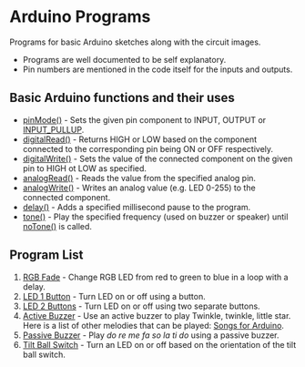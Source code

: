 # Arduino Programs

Programs for basic Arduino sketches along with the circuit images.

- Programs are well documented to be self explanatory.
- Pin numbers are mentioned in the code itself for the inputs and outputs.

## Basic Arduino functions and their uses

- [pinMode()](https://www.arduino.cc/reference/en/language/functions/digital-io/pinmode/) - Sets the given pin component to INPUT, OUTPUT or [INPUT_PULLUP](https://docs.arduino.cc/learn/microcontrollers/digital-pins).
- [digitalRead()](https://www.arduino.cc/reference/en/language/functions/digital-io/digitalread/) - Returns HIGH or LOW based on the component connected to the corresponding pin being ON or OFF respectively.
- [digitalWrite()](https://www.arduino.cc/reference/en/language/functions/digital-io/digitalwrite/) - Sets the value of the connected component on the given pin to HIGH ot LOW as specified.
- [analogRead()](https://www.arduino.cc/reference/en/language/functions/analog-io/analogread/) - Reads the value from the specified analog pin.
- [analogWrite()](https://www.arduino.cc/reference/en/language/functions/analog-io/analogwrite/) - Writes an analog value (e.g. LED 0-255) to the connected component.
- [delay()](https://www.arduino.cc/reference/en/language/functions/time/delay/) - Adds a specified millisecond pause to the program.
- [tone()](https://www.arduino.cc/reference/en/language/functions/advanced-io/tone/) - Play the specified frequency (used on buzzer or speaker) until [noTone()](https://www.arduino.cc/reference/en/language/functions/advanced-io/notone/) is called.

## Program List

1. [RGB Fade](./RGB_Fade) - Change RGB LED from red to green to blue in a loop with a delay.
2. [LED 1 Button](./LED_1Button) - Turn LED on or off using a button.
3. [LED 2 Buttons](./LED_2Buttons) - Turn LED on or off using two separate buttons.
4. [Active Buzzer](./Active_Buzzer) - Use an active buzzer to play Twinkle, twinkle, little star. Here is a list of other melodies that can be played: [Songs for Arduino](https://dragaosemchama.com/en/2019/02/songs-for-arduino/).
6. [Passive Buzzer](./Passive_Buzzer) - Play *do re me fa so la ti do* using a passive buzzer.
7. [Tilt Ball Switch](./Tilt_Ball_Switch) - Turn an LED on or off based on the orientation of the tilt ball switch.
